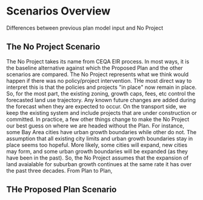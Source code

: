 # Scenarios Overview




Differences between previous plan model input and No Project 

## The No Project Scenario
The No Project takes its name from CEQA EIR process. In most ways, it is the baseline alternative against which the Proposed Plan and the other scenarios are compared. The No Project represents what we think would happen if there was no policy/project intervention. 
THe most direct way to interpret this is that the policies and projects "in place" now remain in place. So, for the most part, the existing zoning, growth caps, fees, etc control the forecasted land use trajectory. Any known future changes are added during the forecast when they are expected to occur. On the transport side, we keep the existing system and include projects that are under construction or committed. 
In practice, a few other things change to make the No Project our best guess on where we are headed without the Plan. For instance, some Bay Area cities have urban growth boundaries while other do not. The assumption that all existing city limits and urban growth boundaries stay in place seems too hopeful. More likely, some cities will expand, new cities may form, and some urban growth boundaries will be expanded (as they have been in the past). So, the No Project assumes that the expansion of land avaialable for suburban growth continues at the same rate it has over the past three decades. 
From Plan to Plan, 


## THe Proposed Plan Scenario
